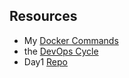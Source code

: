 
## Resources
 - My [Docker Commands](https://www.youtube.com/watch?v=17Bl31rlnRM&list=PL9gnSGHSqcnoqBXdMwUTRod4Gi3eac2Ak&index=7&t=1513s)
 - the [DevOps Cycle](https://www.youtube.com/watch?v=Xrgk023l4lI)
 - Day1 [Repo](https://github.com/MichaelCade/90DaysOfDevOps/blob/main/Days/day01.md) 
